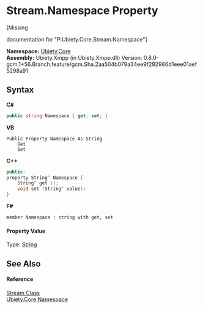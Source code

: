 # Stream.Namespace Property 
 

\[Missing <summary> documentation for "P:Ubiety.Core.Stream.Namespace"\]

**Namespace:**&nbsp;<a href="aced5668-5a9c-1ea2-e16e-3faf214f48b3">Ubiety.Core</a><br />**Assembly:**&nbsp;Ubiety.Xmpp (in Ubiety.Xmpp.dll) Version: 0.8.0-gcm.1+56.Branch.feature/gcm.Sha.2aa504b079a34ee9f292986d1eee01aef5298a91

## Syntax

**C#**<br />
``` C#
public string Namespace { get; set; }
```

**VB**<br />
``` VB
Public Property Namespace As String
	Get
	Set
```

**C++**<br />
``` C++
public:
property String^ Namespace {
	String^ get ();
	void set (String^ value);
}
```

**F#**<br />
``` F#
member Namespace : string with get, set

```


#### Property Value
Type: <a href="http://msdn2.microsoft.com/en-us/library/s1wwdcbf" target="_blank">String</a>

## See Also


#### Reference
<a href="a0611624-c14b-4adc-6c45-2c99300da464">Stream Class</a><br /><a href="aced5668-5a9c-1ea2-e16e-3faf214f48b3">Ubiety.Core Namespace</a><br />